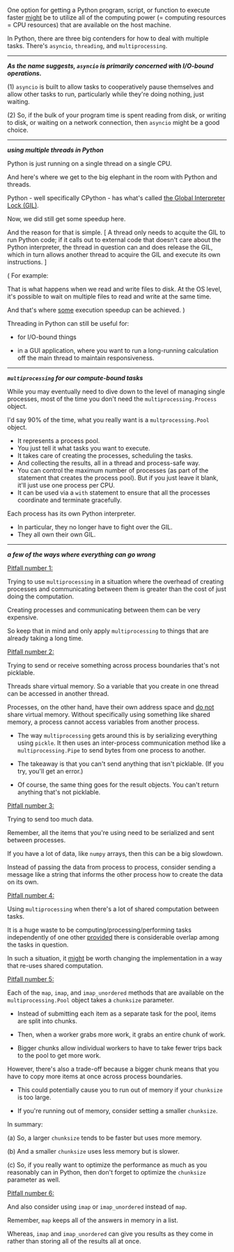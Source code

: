 One option for getting a Python program, script, or function to execute faster
<u>might</u> be to utilize all of the computing power (= computing resources = CPU resources)
that are available on the host machine.

In Python, there are three big contenders for how to deal with multiple tasks.
There's `asyncio`, `threading`, and `multiprocessing`.

---

<b>_As the name suggests, `asyncio` is primarily concerned with I/O-bound operations._</b>

(1) `asyncio` is built
    to allow tasks to cooperatively pause themselves
    and allow other tasks to run,
    particularly while they're doing nothing, just waiting.

(2) So, if the bulk of your program time is spent
    reading from disk,
    or writing to disk,
    or waiting on a network connection,
    then `asyncio` might be a good choice.

---

<b>_using multiple threads in Python_</b>

Python is just running on a single thread on a single CPU.

And here's where we get to the big elephant in the room with Python and threads.

Python - well specifically CPython - has what's called <u>the Global Interpreter Lock (GIL)</u>.

Now, we did still get some speedup here.

And the reason for that is simple.
[
A thread only needs to acquite the GIL to run Python code;
if it calls out to external code that doesn't care about the Python interpreter,
the thread in question can and does release the GIL,
which in turn allows another thread to acquire the GIL and execute its own instructions.
]

(
For example:

That is what happens when we read and write files to disk.
At the OS level,
it's possible to wait on multiple files to read and write at the same time.

And that's where <u>some</u> execution speedup can be achieved.
)

Threading in Python can still be useful for:

- for I/O-bound things

- in a GUI application, where you want to run a long-running calculation off the main thread to maintain responsiveness.

---

<b>_`multiprocessing` for our compute-bound tasks_</b>

While you may eventually need to dive down to the level of managing single processes,
most of the time you don't need the `multiprocessing.Process` object.

I'd say 90% of the time, what you really want is a `multprocessing.Pool` object.
- It represents a process pool.
- You just tell it what tasks you want to execute.
- It takes care of creating the processes, scheduling the tasks.
- And collecting the results, all in a thread and process-safe way.
- You can control the maximum number of processes (as part of the statement that creates the process pool). But if you just leave it blank, it'll just use one process per CPU.
- It can be used via a `with` statement to ensure that all the processes coordinate and terminate gracefully.

Each process has its own Python interpreter.
- In particular, they no longer have to fight over the GIL.
- They all own their own GIL.

---


<b>_a few of the ways where everything can go wrong_</b>



<u>Pitfall number 1:</u>

Trying to use `multiprocessing` in a situation where
the overhead of creating processes and communicating between them
is greater than
the cost of just doing the computation.

Creating processes and communicating between them can be very expensive.

So keep that in mind
and
only apply `multiprocessing` to things that are already taking a long time.



<u>Pitfall number 2:</u>

Trying to send or receive something across process boundaries that's not picklable.

Threads share virtual memory. So a variable that you create in one thread can be accessed in another thread.

Processes, on the other hand, have their own address space and <u>do not</u> share virtual memory. Without specifically using something like shared memory, a process cannot access variables from another process.

- The way `multiprocessing` gets around this is by serializing everything using `pickle`. It then uses an inter-process communication method like a `multiprocessing.Pipe` to send bytes from one process to another.

- The takeaway is that you can't send anything that isn't picklable. (If you try, you'll get an error.)

- Of course, the same thing goes for the result objects. You can't return anything that's not picklable.


<u>Pitfall number 3:</u>

Trying to send too much data.

Remember, all the items that you're using need to be serialized and sent between processes.

If you have a lot of data, like `numpy` arrays,
then this can be a big slowdown.

Instead of passing the data from process to process,
consider sending a message like a string
that informs the other process how to create the data on its own.



<u>Pitfall number 4:</u>

Using `multiprocessing` when there's a lot of shared computation between tasks.

It is a huge waste to be computing/processing/performing tasks independently of one other
<u>provided</u> there is considerable overlap among the tasks in question.

In such a situation, it <u>might</u> be worth changing the implementation in a way that re-uses shared computation.



<u>Pitfall number 5:</u>

Each of the `map`, `imap`, and `imap_unordered` methods
that are available on the `multiprocessing.Pool` object
takes a `chunksize` parameter.

- Instead of submitting each item as a separate task for the pool, items are split into chunks.

- Then, when a worker grabs more work, it grabs an entire chunk of work.

- Bigger chunks allow individual workers to have to take fewer trips back to the pool to get more work.

However, there's also a trade-off because a bigger chunk means that you have to copy more items at once across process boundaries.

- This could potentially cause you to run out of memory if your `chunksize` is too large.

- If you're running out of memory, consider setting a smaller `chunksize`.

In summary:

(a)
So, a larger `chunksize` tends to be faster but uses more memory.

(b)
And a smaller `chunksize` uses less memory but is slower.

(c)
So, if you really want to optimize the performance as much as you reasonably can in Python,
then don't forget to optimize the `chunksize` parameter as well.



<u>Pitfall number 6:</u>

And also consider using `imap` or `imap_unordered` instead of `map`.

Remember, `map` keeps all of the answers in memory in a list.

Whereas, `imap` and `imap_unordered` can give you results as they come in rather than storing all of the results all at once.
